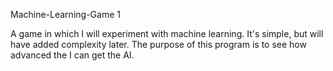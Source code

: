 Machine-Learning-Game 1

A game in which I will experiment with machine learning. It's simple, but will have added complexity later. The purpose of this program is to see how advanced the I can get the AI. 
